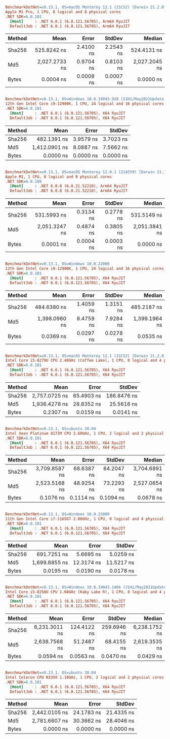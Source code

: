 ``` ini

BenchmarkDotNet=v0.13.1, OS=macOS Monterey 12.1 (21C52) [Darwin 21.2.0]
Apple M1 Pro, 1 CPU, 8 logical and 8 physical cores
.NET SDK=6.0.101
  [Host]     : .NET 6.0.1 (6.0.121.56705), Arm64 RyuJIT
  DefaultJob : .NET 6.0.1 (6.0.121.56705), Arm64 RyuJIT


```
| Method |          Mean |     Error |    StdDev |        Median |
|------- |--------------:|----------:|----------:|--------------:|
| Sha256 |   525.8242 ns | 2.4100 ns | 2.2543 ns |   524.4131 ns |
|    Md5 | 2,027.2733 ns | 0.9704 ns | 0.8103 ns | 2,027.2045 ns |
|  Bytes |     0.0004 ns | 0.0008 ns | 0.0007 ns |     0.0000 ns |



``` ini

BenchmarkDotNet=v0.13.1, OS=Windows 10.0.19043.928 (21H1/May2021Update)
12th Gen Intel Core i9-12900K, 1 CPU, 24 logical and 16 physical cores
.NET SDK=6.0.101
  [Host]     : .NET 6.0.1 (6.0.121.56705), X64 RyuJIT
  DefaultJob : .NET 6.0.1 (6.0.121.56705), X64 RyuJIT


```
| Method |          Mean |     Error |    StdDev |
|------- |--------------:|----------:|----------:|
| Sha256 |   482.1391 ns | 3.9579 ns | 3.7023 ns |
|    Md5 | 1,412.0901 ns | 8.0887 ns | 7.5662 ns |
|  Bytes |     0.0000 ns | 0.0000 ns | 0.0000 ns |


``` ini

BenchmarkDotNet=v0.13.1, OS=macOS Monterey 12.0.1 (21A559) [Darwin 21.1.0]
Apple M1, 1 CPU, 8 logical and 8 physical cores
.NET SDK=6.0.100
  [Host]     : .NET 6.0.0 (6.0.21.52210), Arm64 RyuJIT
  DefaultJob : .NET 6.0.0 (6.0.21.52210), Arm64 RyuJIT


```
| Method |          Mean |     Error |    StdDev |        Median |
|------- |--------------:|----------:|----------:|--------------:|
| Sha256 |   531.5993 ns | 0.3134 ns | 0.2778 ns |   531.5149 ns |
|    Md5 | 2,051.3247 ns | 0.4874 ns | 0.3805 ns | 2,051.3841 ns |
|  Bytes |     0.0001 ns | 0.0004 ns | 0.0003 ns |     0.0000 ns |


``` ini

BenchmarkDotNet=v0.13.1, OS=Windows 10.0.22000
12th Gen Intel Core i9-12900K, 1 CPU, 24 logical and 16 physical cores
.NET SDK=6.0.101
  [Host]     : .NET 6.0.1 (6.0.121.56705), X64 RyuJIT
  DefaultJob : .NET 6.0.1 (6.0.121.56705), X64 RyuJIT


```
| Method |          Mean |     Error |    StdDev |        Median |
|------- |--------------:|----------:|----------:|--------------:|
| Sha256 |   484.6380 ns | 1.4059 ns | 1.3151 ns |   485.2187 ns |
|    Md5 | 1,398.0980 ns | 8.4759 ns | 7.9284 ns | 1,399.1964 ns |
|  Bytes |     0.0369 ns | 0.0297 ns | 0.0278 ns |     0.0535 ns |

``` ini

BenchmarkDotNet=v0.13.1, OS=macOS Monterey 12.1 (21C52) [Darwin 21.2.0]
Intel Core i5-8279U CPU 2.40GHz (Coffee Lake), 1 CPU, 8 logical and 4 physical cores
.NET SDK=6.0.101
  [Host]     : .NET 6.0.1 (6.0.121.56705), X64 RyuJIT
  DefaultJob : .NET 6.0.1 (6.0.121.56705), X64 RyuJIT


```
| Method |          Mean |      Error |      StdDev |
|------- |--------------:|-----------:|------------:|
| Sha256 | 2,757.0725 ns | 65.4903 ns | 186.8476 ns |
|    Md5 | 1,936.4278 ns | 28.8352 ns |  25.5616 ns |
|  Bytes |     0.2307 ns |  0.0159 ns |   0.0141 ns |


``` ini

BenchmarkDotNet=v0.13.1, OS=ubuntu 20.04
Intel Xeon Platinum 8171M CPU 2.60GHz, 1 CPU, 2 logical and 2 physical cores
.NET SDK=6.0.101
  [Host]     : .NET 6.0.1 (6.0.121.56705), X64 RyuJIT
  DefaultJob : .NET 6.0.1 (6.0.121.56705), X64 RyuJIT


```
| Method |          Mean |      Error |     StdDev |        Median |
|------- |--------------:|-----------:|-----------:|--------------:|
| Sha256 | 3,709.8587 ns | 68.6387 ns | 64.2047 ns | 3,704.6891 ns |
|    Md5 | 2,523.5168 ns | 48.9254 ns | 73.2293 ns | 2,527.0654 ns |
|  Bytes |     0.1076 ns |  0.1114 ns |  0.1094 ns |     0.0678 ns |


``` ini

BenchmarkDotNet=v0.13.1, OS=Windows 10.0.22000
11th Gen Intel Core i7-1165G7 2.80GHz, 1 CPU, 8 logical and 4 physical cores
.NET SDK=6.0.101
  [Host]     : .NET 6.0.1 (6.0.121.56705), X64 RyuJIT
  DefaultJob : .NET 6.0.1 (6.0.121.56705), X64 RyuJIT


```
| Method |          Mean |      Error |     StdDev |
|------- |--------------:|-----------:|-----------:|
| Sha256 |   691.7251 ns |  5.6695 ns |  5.0259 ns |
|    Md5 | 1,699.8855 ns | 12.3174 ns | 11.5217 ns |
|  Bytes |     0.0195 ns |  0.0190 ns |  0.0178 ns |

``` ini

BenchmarkDotNet=v0.13.1, OS=Windows 10.0.19043.1466 (21H1/May2021Update)
Intel Core i5-8250U CPU 1.60GHz (Kaby Lake R), 1 CPU, 8 logical and 4 physical cores
.NET SDK=6.0.101
  [Host]     : .NET 6.0.1 (6.0.121.56705), X64 RyuJIT
  DefaultJob : .NET 6.0.1 (6.0.121.56705), X64 RyuJIT


```
| Method |          Mean |       Error |      StdDev |        Median |
|------- |--------------:|------------:|------------:|--------------:|
| Sha256 | 6,231.3011 ns | 124.4122 ns | 259.6946 ns | 6,238.1752 ns |
|    Md5 | 2,638.7568 ns |  51.2487 ns |  68.4155 ns | 2,619.3535 ns |
|  Bytes |     0.0594 ns |   0.0563 ns |   0.0470 ns |     0.0429 ns |


``` ini

BenchmarkDotNet=v0.13.1, OS=ubuntu 20.04
Intel Celeron CPU N3350 1.10GHz, 1 CPU, 2 logical and 2 physical cores
.NET SDK=6.0.101
  [Host]     : .NET 6.0.1 (6.0.121.56705), X64 RyuJIT
  DefaultJob : .NET 6.0.1 (6.0.121.56705), X64 RyuJIT


```
| Method |          Mean |      Error |     StdDev |
|------- |--------------:|-----------:|-----------:|
| Sha256 | 2,442.0105 ns | 24.1783 ns | 21.4335 ns |
|    Md5 | 2,781.6607 ns | 30.3662 ns | 28.4046 ns |
|  Bytes |     0.0000 ns |  0.0000 ns |  0.0000 ns |
